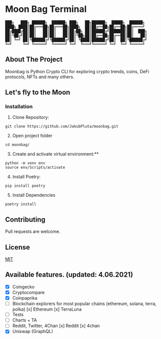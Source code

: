 # Moon Bag Terminal

    ███╗   ███╗ ██████╗  ██████╗ ███╗   ██╗██████╗  █████╗  ██████╗ 
    ████╗ ████║██╔═══██╗██╔═══██╗████╗  ██║██╔══██╗██╔══██╗██╔════╝ 
    ██╔████╔██║██║   ██║██║   ██║██╔██╗ ██║██████╔╝███████║██║  ███╗
    ██║╚██╔╝██║██║   ██║██║   ██║██║╚██╗██║██╔══██╗██╔══██║██║   ██║
    ██║ ╚═╝ ██║╚██████╔╝╚██████╔╝██║ ╚████║██████╔╝██║  ██║╚██████╔╝
    ╚═╝     ╚═╝ ╚═════╝  ╚═════╝ ╚═╝  ╚═══╝╚═════╝ ╚═╝  ╚═╝ ╚═════╝

## About The Project   
Moonbag is Python Crypto CLI for exploring crypto trends, coins, DeFi protocols, NFTs and many others.

## Let's fly to the Moon
### Installation 

1. Clone Repository:
```
git clone https://github.com/JakubPluta/moonbag.git
```
2. Open project folder
```
cd moonbag/
```
3. Create and activate virtual environment:**
```
python -m venv env
source env/Scripts/activate
```
4. Install Poetry:
```
pip install poetry
```
5. Install Dependencies
```
poetry install 
```

## Contributing
Pull requests are welcome.

## License
[MIT](https://choosealicense.com/licenses/mit/)

## Available features. (updated: 4.06.2021)
- [x] Coingecko
- [x] Cryptocompare
- [x] Coinpaprika
- [ ] Blockchain explorers for most popular chains (ethereum, solana, terra, polka)
    [x] Ethereum
    [x] TerraLuna
- [ ] Tests
- [ ] Charts + TA
- [ ] Reddit, Twitter, 4Chan
    [x] Reddit
    [x] 4chan
- [x] Uniswap (GraphQL)
